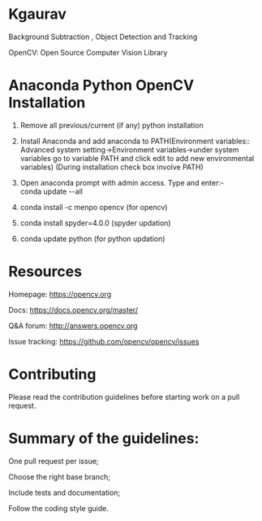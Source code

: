# Kgaurav
Background Subtraction , Object Detection and Tracking

OpenCV: Open Source Computer Vision Library

# Anaconda Python OpenCV Installation

1. Remove all previous/current (if any) python installation

2. Install Anaconda and add anaconda to PATH(Environment variables:: Advanced system setting->Environment variables->under system variables go to variable PATH and click edit to add new environmental variables)
   (During installation check box involve PATH)
   
3. Open anaconda prompt with admin access. Type and enter:-  
	conda update --all
  
4. conda install -c menpo opencv (for opencv)

5. conda install spyder=4.0.0  (spyder updation)

6. conda update python (for python updation)

# Resources

Homepage: https://opencv.org

Docs: https://docs.opencv.org/master/

Q&A forum: http://answers.opencv.org

Issue tracking: https://github.com/opencv/opencv/issues

# Contributing

Please read the contribution guidelines before starting work on a pull request.


# Summary of the guidelines:

One pull request per issue;

Choose the right base branch;

Include tests and documentation;

Follow the coding style guide.
